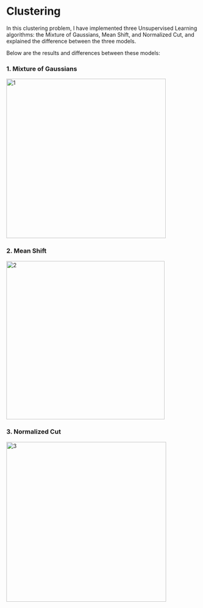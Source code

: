 # Clustering
In this clustering problem, I have implemented three Unsupervised Learning algorithms: the Mixture of Gaussians, Mean Shift, and Normalized Cut, and explained the difference between the three models. 

Below are the results and differences between these models:
### 1. Mixture of Gaussians
<img width="418" alt="1" src="https://github.com/user-attachments/assets/1398e902-773f-4280-bdf3-35d4befd8cd3">

### 2. Mean Shift
<img width="415" alt="2" src="https://github.com/user-attachments/assets/fcb34691-9ff9-425d-98f9-352f30d08c98">

### 3. Normalized Cut
<img width="419" alt="3" src="https://github.com/user-attachments/assets/6169703d-8c45-40f9-9f79-c0a97fcb6c62">


